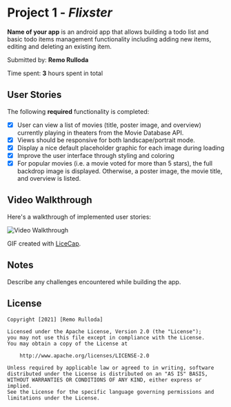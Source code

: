 # Project 1 - *Flixster*

**Name of your app** is an android app that allows building a todo list and basic todo items management functionality including adding new items, editing and deleting an existing item.

Submitted by: **Remo Rulloda**

Time spent: **3** hours spent in total

## User Stories

The following **required** functionality is completed:

* [x] User can view a list of movies (title, poster image, and overview) currently playing in theaters from the Movie Database API.
* [x] Views should be responsive for both landscape/portrait mode. 
* [x] Display a nice default placeholder graphic for each image during loading
* [x] Improve the user interface through styling and coloring
* [x] For popular movies (i.e. a movie voted for more than 5 stars), the full backdrop image is displayed. Otherwise, a poster image, the movie title, and overview is listed. 

## Video Walkthrough

Here's a walkthrough of implemented user stories:

<img src='http://i.imgur.com/link/to/your/gif/file.gif' title='Video Walkthrough' width='' alt='Video Walkthrough' />

GIF created with [LiceCap](http://www.cockos.com/licecap/).

## Notes

Describe any challenges encountered while building the app.

## License

    Copyright [2021] [Remo Rulloda]

    Licensed under the Apache License, Version 2.0 (the "License");
    you may not use this file except in compliance with the License.
    You may obtain a copy of the License at

        http://www.apache.org/licenses/LICENSE-2.0

    Unless required by applicable law or agreed to in writing, software
    distributed under the License is distributed on an "AS IS" BASIS,
    WITHOUT WARRANTIES OR CONDITIONS OF ANY KIND, either express or implied.
    See the License for the specific language governing permissions and
    limitations under the License.

